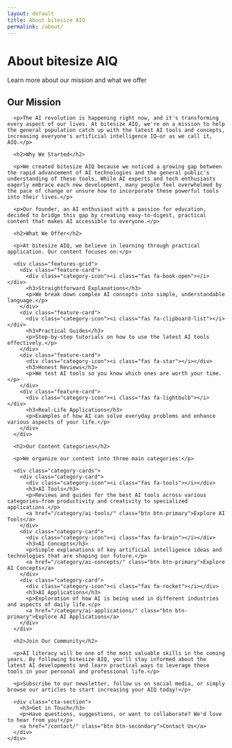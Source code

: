 ```yaml
---
layout: default
title: About bitesize AIQ
permalink: /about/
---
```


<div class="page-header">
  <div class="container">
    <h1 class="page-title">About bitesize AIQ</h1>
    <p class="page-subtitle">Learn more about our mission and what we offer</p>
  </div>
</div>

<section class="section">
  <div class="container">
    <div class="post-content">
      <h2>Our Mission</h2>

      <p>The AI revolution is happening right now, and it's transforming every aspect of our lives. At bitesize AIQ, we're on a mission to help the general population catch up with the latest AI tools and concepts, increasing everyone's artificial intelligence IQ—or as we call it, AIQ.</p>

      <h2>Why We Started</h2>

      <p>We created bitesize AIQ because we noticed a growing gap between the rapid advancement of AI technologies and the general public's understanding of these tools. While AI experts and tech enthusiasts eagerly embrace each new development, many people feel overwhelmed by the pace of change or unsure how to incorporate these powerful tools into their lives.</p>

      <p>Our founder, an AI enthusiast with a passion for education, decided to bridge this gap by creating easy-to-digest, practical content that makes AI accessible to everyone.</p>

      <h2>What We Offer</h2>

      <p>At bitesize AIQ, we believe in learning through practical application. Our content focuses on:</p>

      <div class="features-grid">
        <div class="feature-card">
          <div class="category-icon"><i class="fas fa-book-open"></i></div>
          <h3>Straightforward Explanations</h3>
          <p>We break down complex AI concepts into simple, understandable language.</p>
        </div>
        <div class="feature-card">
          <div class="category-icon"><i class="fas fa-clipboard-list"></i></div>
          <h3>Practical Guides</h3>
          <p>Step-by-step tutorials on how to use the latest AI tools effectively.</p>
        </div>
        <div class="feature-card">
          <div class="category-icon"><i class="fas fa-star"></i></div>
          <h3>Honest Reviews</h3>
          <p>We test AI tools so you know which ones are worth your time.</p>
        </div>
        <div class="feature-card">
          <div class="category-icon"><i class="fas fa-lightbulb"></i></div>
          <h3>Real-Life Applications</h3>
          <p>Examples of how AI can solve everyday problems and enhance various aspects of your life.</p>
        </div>
      </div>

      <h2>Our Content Categories</h2>

      <p>We organize our content into three main categories:</p>

      <div class="category-cards">
        <div class="category-card">
          <div class="category-icon"><i class="fas fa-tools"></i></div>
          <h3>AI Tools</h3>
          <p>Reviews and guides for the best AI tools across various categories—from productivity and creativity to specialized applications.</p>
          <a href="/category/ai-tools/" class="btn btn-primary">Explore AI Tools</a>
        </div>
        <div class="category-card">
          <div class="category-icon"><i class="fas fa-brain"></i></div>
          <h3>AI Concepts</h3>
          <p>Simple explanations of key artificial intelligence ideas and technologies that are shaping our future.</p>
          <a href="/category/ai-concepts/" class="btn btn-primary">Explore AI Concepts</a>
        </div>
        <div class="category-card">
          <div class="category-icon"><i class="fas fa-rocket"></i></div>
          <h3>AI Applications</h3>
          <p>Exploration of how AI is being used in different industries and aspects of daily life.</p>
          <a href="/category/ai-applications/" class="btn btn-primary">Explore AI Applications</a>
        </div>
      </div>

      <h2>Join Our Community</h2>

      <p>AI literacy will be one of the most valuable skills in the coming years. By following bitesize AIQ, you'll stay informed about the latest AI developments and learn practical ways to leverage these tools in your personal and professional life.</p>

      <p>Subscribe to our newsletter, follow us on social media, or simply browse our articles to start increasing your AIQ today!</p>

      <div class="cta-section">
        <h3>Get in Touch</h3>
        <p>Have questions, suggestions, or want to collaborate? We'd love to hear from you!</p>
        <a href="/contact/" class="btn btn-secondary">Contact Us</a>
      </div>
    </div>
  </div>
</section>
